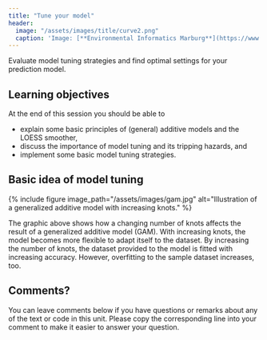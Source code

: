 ```yaml
---
title: "Tune your model"
header:
  image: "/assets/images/title/curve2.png"
  caption: 'Image: [**Environmental Informatics Marburg**](https://www.uni-marburg.de/en/fb19/disciplines/physisch/environmentalinformatics)'
---
```


Evaluate model tuning strategies and find optimal settings for your prediction model.

<!--more-->

## Learning objectives
At the end of this session you should be able to
* explain some basic principles of (general) additive models and the LOESS smoother,
* discuss the importance of model tuning and its tripping hazards, and
* implement some basic model tuning strategies.


## Basic idea of model tuning

{% include figure image_path="/assets/images/gam.jpg" alt="Illustration of a generalized additive model with increasing knots." %}

The graphic above shows how a changing number of knots affects the result of a generalized additive model (GAM). With increasing knots, the model becomes more flexible to adapt itself to the dataset. By increasing the number of knots, the dataset provided to the model is fitted with increasing accuracy. However, overfitting to the sample dataset increases, too.


## Comments?
You can leave comments below if you have questions or remarks about any of the text or code in this unit. 
Please copy the corresponding line into your comment to make it easier to answer your question.

<script src="https://utteranc.es/client.js" repo="GeoMOER/moer-mpg-data-analysis" issue-term="moer-mpg-data-analysis_unit08" theme="github-light" crossorigin="anonymous" async> </script> 

